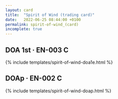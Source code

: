 ```yaml
---
layout: card
title:  "Spirit of Wind (trading card)"
date:   2022-06-25 08:44:00 +0100
permalink: spirit-of-wind_(card)
incomplete: true
---
```


## DOA 1st &middot; EN-003 C

{% include templates/spirit-of-wind-doa1e.html %}


## DOAp &middot; EN-002 C

{% include templates/spirit-of-wind-doap.html %}
